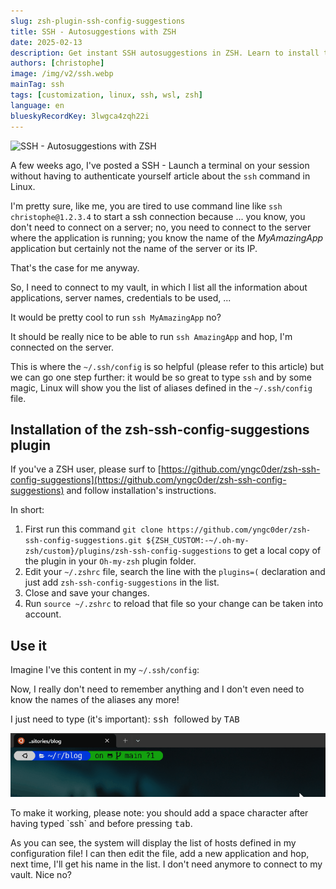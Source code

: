 ```yaml
---
slug: zsh-plugin-ssh-config-suggestions
title: SSH - Autosuggestions with ZSH
date: 2025-02-13
description: Get instant SSH autosuggestions in ZSH. Learn to install the zsh-ssh-config-suggestions plugin and display all your ~/.ssh/config aliases with a simple TAB press.
authors: [christophe]
image: /img/v2/ssh.webp
mainTag: ssh
tags: [customization, linux, ssh, wsl, zsh]
language: en
blueskyRecordKey: 3lwgca4zqh22i
---
```

![SSH - Autosuggestions with ZSH](/img/v2/ssh.webp)

A few weeks ago, I've posted a <Link to="/blog/linux-ssh-scp#using-the-config-file">SSH - Launch a terminal on your session without having to authenticate yourself</Link> article about the `ssh` command in Linux.

I'm pretty sure, like me, you are tired to use command line like `ssh christophe@1.2.3.4` to start a ssh connection because ... you know, you don't need to connect on a server; no, you need to connect to the server where the application is running; you know the name of the *MyAmazingApp* application but certainly not the name of the server or its IP.

That's the case for me anyway.

So, I need to connect to my vault, in which I list all the information about applications, server names, credentials to be used, ...

It would be pretty cool to run `ssh MyAmazingApp` no?

<!-- truncate -->

It should be really nice to be able to run `ssh AmazingApp` and hop, I'm connected on the server.

This is where the `~/.ssh/config` is so helpful (please refer to this <Link to="/blog/linux-ssh-scp#using-the-config-file">article</Link>) but we can go one step further: it would be so great to type `ssh` and by some magic, Linux will show you the list of aliases defined in the `~/.ssh/config` file.

## Installation of the zsh-ssh-config-suggestions plugin

If you've a ZSH user, please surf to [https://github.com/yngc0der/zsh-ssh-config-suggestions](https://github.com/yngc0der/zsh-ssh-config-suggestions) and follow installation's instructions.

In short:

1. First run this command `git clone https://github.com/yngc0der/zsh-ssh-config-suggestions.git ${ZSH_CUSTOM:-~/.oh-my-zsh/custom}/plugins/zsh-ssh-config-suggestions` to get a local copy of the plugin in your `Oh-my-zsh` plugin folder.
2. Edit your `~/.zshrc` file, search the line with the `plugins=(` declaration and just add `zsh-ssh-config-suggestions` in the list.
3. Close and save your changes.
4. Run `source ~/.zshrc` to reload that file so your change can be taken into account.

## Use it

Imagine I've this content in my `~/.ssh/config`:

<Snippet filename="~/.ssh/config" source="./files/config" />

Now, I really don't need to remember anything and I don't even need to know the names of the aliases any more!

I just need to type (it's important): <kbd>ssh </kbd> followed by <kbd>TAB</kbd>

![Using ssh-config-suggestions](./images/zsh-plugin-ssh-config-suggestions.gif)

<AlertBox variant="highlyImportant" title="You should add a space character after `ssh`">
To make it working, please note: you should add a space character after having typed `ssh` and before pressing <kbd>tab</kbd>.
</AlertBox>

As you can see, the system will display the list of hosts defined in my configuration file! I can then edit the file, add a new application and hop, next time, I'll get his name in the list. I don't need anymore to connect to my vault. Nice no?